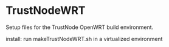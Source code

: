 # TrustNodeWRT
Setup files for the TrustNode OpenWRT build environment.

install:
run makeTrustNodeWRT.sh in a virtualized environment

